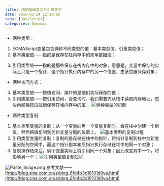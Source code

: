 ```yaml
---
title: JS的基础类型与引用类型
date: 2016-03-24 12:18:58
tags: [JavaScript]
categories: Dynamic
---
```

- 俩种类型：
 1. ECMAScript变量包含俩种不同类型的值：基本类型值、引用类型值；
 2. 基本类型值——指的是保存在栈内存中的简单数据段；
 <!-- more -->
 3. 引用类型值——指的是那些保存在栈内存中的对象，意思是，变量中保存的实际上只是一个指针，这个指针执行内存中的另一个位置，由该位置保存对象；
- 俩种访问方式：
 4. 基本类型值——按值访问，操作的是他们实际保存的值；
 5. 引用类型值——按引用访问，当查询时，我们需要先从栈中读取内存地址，然后再顺藤摸瓜找到保存在堆内存中的值；
![俩种类型的机制](http://upload-images.jianshu.io/upload_images/1606281-36d3fb294215aa72.png?imageMogr2/auto-orient/strip%7CimageView2/2/w/1240)
- 俩种类型复制
 1. 基本类型变量的复制：从一个变量向另一个变量复制时，会在栈中创建一个新值，然后把值复制到为新变量分配的位置上。
![基本类型的复制过程](http://upload-images.jianshu.io/upload_images/1606281-4a1c8af02da4012c.png?imageMogr2/auto-orient/strip%7CimageView2/2/w/1240)
 2. 引用类型变量的复制：复制的是存储在栈中的指针，将指针复制到栈中为新变量分配的空间中，而这个指针副本和原指针执行存储在堆中的同一个对象；
 3. 复制操作结束后，俩个变量实际上将引用同一个对象；因此改变其中一个，将影响另一个；
![引用类型值复制过程](http://upload-images.jianshu.io/upload_images/1606281-30f206c8090f9fcc.png?imageMogr2/auto-orient/strip%7CimageView2/2/w/1240)

![Paste_Image.png](http://upload-images.jianshu.io/upload_images/1606281-e6b6bc9fe3995ccf.png?imageMogr2/auto-orient/strip%7CimageView2/2/w/1240)
参考文献——[http://blog.sina.com.cn/s/blog_6fd4b3c10101d0va.html](http://blog.sina.com.cn/s/blog_6fd4b3c10101d0va.html)
